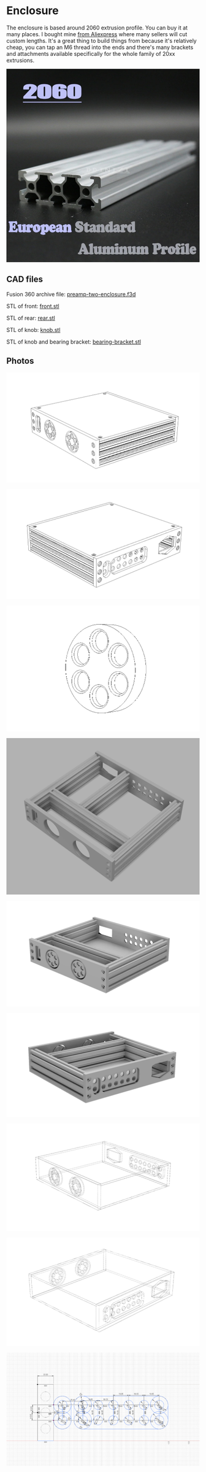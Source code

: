 # Enclosure

The enclosure is based around 2060 extrusion profile. You can buy it at many places. I bought mine [from Aliexpress](https://www.aliexpress.com/wholesale?SearchText=2060%20extrusion) where many sellers will cut custom lengths. It's a great thing to build things from because it's relatively cheap, you can tap an M6 thread into the ends and there's many brackets and attachments available specifically for the whole family of 20xx extrusions.

![2060-extrusion](2060-extrusion-profile.jpg)

## CAD files

Fusion 360 archive file: [preamp-two-enclosure.f3d](https://github.com/FutureSharks/preamp-two/raw/master/enclosure/preamp-two-enclosure.f3d)

STL of front: [front.stl](front.stl)

STL of rear: [rear.stl](rear.stl)

STL of knob: [knob.stl](knob.stl)

STL of knob and bearing bracket: [bearing-bracket.stl](bearing-bracket.stl)

## Photos

![](enclosure-11.png)

![](enclosure-3.png)

![](enclosure-4.png)

![](enclosure-5.png)

![](enclosure-6.png)

![](enclosure-7.png)

![](enclosure-8.png)

![](enclosure-12.png)

![](enclosure-1.png)
